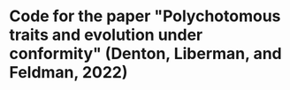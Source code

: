 # Code for the paper "Polychotomous traits and evolution under conformity" (Denton, Liberman, and Feldman, 2022)
